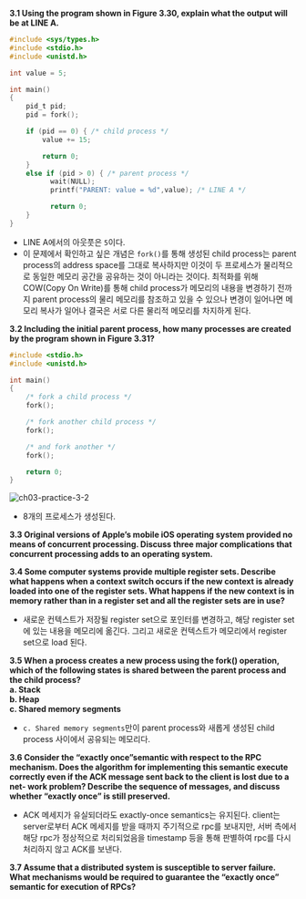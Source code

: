 **3.1 Using the program shown in Figure 3.30, explain what the output will be at LINE A.**  
```C
#include <sys/types.h>
#include <stdio.h> 
#include <unistd.h>

int value = 5;

int main()
{
    pid_t pid;
    pid = fork();

    if (pid == 0) { /* child process */ 
        value += 15;

        return 0;
    }
    else if (pid > 0) { /* parent process */
          wait(NULL);
          printf("PARENT: value = %d",value); /* LINE A */

          return 0;
    } 
}
```
* LINE A에서의 아웃풋은 `5`이다.  
* 이 문제에서 확인하고 싶은 개념은 `fork()`를 통해 생성된 child process는 parent process의 address space를 그대로 복사하지만 이것이 두 프로세스가 물리적으로 동일한 메모리 공간을 공유하는 것이 아니라는 것이다. 최적화를 위해 COW(Copy On Write)를 통해 child process가 메모리의 내용을 변경하기 전까지 parent process의 물리 메모리를 참조하고 있을 수 있으나 변경이 일어나면 메모리 복사가 일어나 결국은 서로 다른 물리적 메모리를 차지하게 된다.          

**3.2 Including the initial parent process, how many processes are created by the program shown in Figure 3.31?**  
```C
#include <stdio.h> 
#include <unistd.h>

int main()
{
    /* fork a child process */
    fork();

    /* fork another child process */
    fork();

    /* and fork another */
    fork();

    return 0;
}
```
![ch03-practice-3-2](https://user-images.githubusercontent.com/46441723/175803670-0fba2550-f6ee-403a-bffd-96a2bf584e72.jpg)  
* 8개의 프로세스가 생성된다.  

**3.3 Original versions of Apple’s mobile iOS operating system provided no means of concurrent processing. Discuss three major complications that concurrent processing adds to an operating system.**  

**3.4 Some computer systems provide multiple register sets. Describe what happens when a context switch occurs if the new context is already loaded into one of the register sets. What happens if the new context is in memory rather than in a register set and all the register sets are in use?**  

* 새로운 컨텍스트가 저장될 register set으로 포인터를 변경하고, 해당 register set에 있는 내용을 메모리에 옮긴다. 그리고 새로운 컨텍스트가 메모리에서 register set으로 load 된다.  

**3.5 When a process creates a new process using the fork() operation, which of the following states is shared between the parent process and the child process?**  
**a. Stack**  
**b. Heap**  
**c. Shared memory segments**  

* `c. Shared memory segments`만이 parent process와 새롭게 생성된 child process 사이에서 공유되는 메모리다.  

**3.6 Consider the “exactly once”semantic with respect to the RPC mechanism. Does the algorithm for implementing this semantic execute correctly even if the ACK message sent back to the client is lost due to a net- work problem? Describe the sequence of messages, and discuss whether “exactly once” is still preserved.**  

* ACK 메세지가 유실되더라도 exactly-once semantics는 유지된다. client는 server로부터 ACK 메세지를 받을 때까지 주기적으로 rpc를 보내지만, 서버 측에서 해당 rpc가 정상적으로 처리되었음을 timestamp 등을 통해 판별하여 rpc를 다시 처리하지 않고 ACK를 보낸다.  

**3.7 Assume that a distributed system is susceptible to server failure. What mechanisms would be required to guarantee the “exactly once” semantic for execution of RPCs?**  

